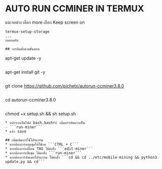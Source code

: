 # AUTO RUN CCMINER IN TERMUX

แตะจอค้าง เลือก more
เลือก Keep screen on

```
termux-setup-storage
...
กดยอมรับ

## การติดตั้งตามขั้นตอน
```
apt-get update -y
```
```
apt-get install git -y
```
```
git clone https://github.com/pichetx/autorun-ccminer3.8.0
```
```
cd autorun-ccminer3.8.0
```
```
chmod +x setup.sh && sh setup.sh
```
* หลังจากเปิดไฟล์ bash.bashrc เพิ่มบรรทัดแรกเป็น
- ```run-miner```
* แล้ว save

## เพิ่มเติมการใช้โปรแกรม
* หากต้องการหยุดขุดให้ใช้กด ```CTRL + C```
* หากต้องการเปลี่ยน TAG ใช้คำสั่ง ```edit-miner```
* หากต้องการเปิดขุด ใช้คำสั่ง ```run-miner```
* หากต้องการอัพเดทโปรแกรม ใช้คำสั่ง ```cd && cd ../etc/mobile-mining && python3 update.py && cd```

